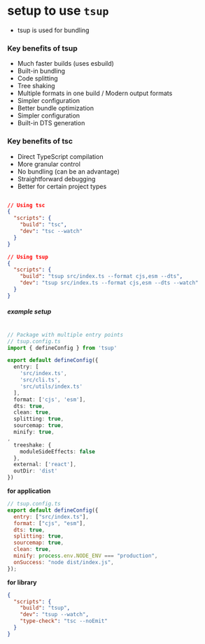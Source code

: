 # setup to use `tsup`

- tsup is used for bundling

### Key benefits of tsup

- Much faster builds (uses esbuild)
- Built-in bundling
- Code splitting
- Tree shaking
- Multiple formats in one build / Modern output formats
- Simpler configuration
- Better bundle optimization
- Simpler configuration
- Built-in DTS generation

### Key benefits of tsc

- Direct TypeScript compilation
- More granular control
- No bundling (can be an advantage)
- Straightforward debugging
- Better for certain project types

```json

// Using tsc
{
  "scripts": {
    "build": "tsc",
    "dev": "tsc --watch"
  }
}

// Using tsup
{
  "scripts": {
    "build": "tsup src/index.ts --format cjs,esm --dts",
    "dev": "tsup src/index.ts --format cjs,esm --dts --watch"
  }
}

```

##### example setup

```ts

// Package with multiple entry points
// tsup.config.ts
import { defineConfig } from 'tsup'

export default defineConfig({
  entry: [
    'src/index.ts',
    'src/cli.ts',
    'src/utils/index.ts'
  ],
  format: ['cjs', 'esm'],
  dts: true,
  clean: true,
  splitting: true,
  sourcemap: true,
  minify: true,
,
  treeshake: {
    moduleSideEffects: false
  },
  external: ['react'],
  outDir: 'dist'
})

```

__for application__

```js
// tsup.config.ts
export default defineConfig({
  entry: ["src/index.ts"],
  format: ["cjs", "esm"],
  dts: true,
  splitting: true,
  sourcemap: true,
  clean: true,
  minify: process.env.NODE_ENV === "production",
  onSuccess: "node dist/index.js",
});
```

__for library__

```json
{
  "scripts": {
    "build": "tsup",
    "dev": "tsup --watch",
    "type-check": "tsc --noEmit"
  }
}
```
